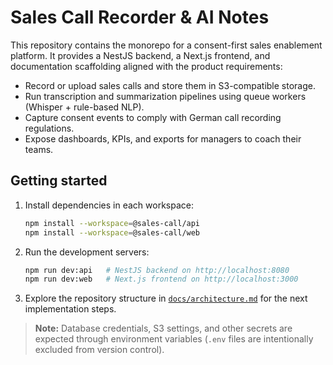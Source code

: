# Sales Call Recorder & AI Notes

This repository contains the monorepo for a consent-first sales enablement platform. It provides a
NestJS backend, a Next.js frontend, and documentation scaffolding aligned with the product
requirements:

* Record or upload sales calls and store them in S3-compatible storage.
* Run transcription and summarization pipelines using queue workers (Whisper + rule-based NLP).
* Capture consent events to comply with German call recording regulations.
* Expose dashboards, KPIs, and exports for managers to coach their teams.

## Getting started

1. Install dependencies in each workspace:

   ```bash
   npm install --workspace=@sales-call/api
   npm install --workspace=@sales-call/web
   ```

2. Run the development servers:

   ```bash
   npm run dev:api   # NestJS backend on http://localhost:8080
   npm run dev:web   # Next.js frontend on http://localhost:3000
   ```

3. Explore the repository structure in [`docs/architecture.md`](docs/architecture.md) for the next
   implementation steps.

> **Note:** Database credentials, S3 settings, and other secrets are expected through environment
> variables (`.env` files are intentionally excluded from version control).
